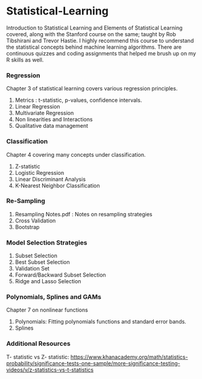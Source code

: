 # Statistical-Learning
Introduction to Statistical Learning and Elements of Statistical Learning covered, along with the Stanford course on the same; taught by Rob Tibshirani and Trevor Hastie. I highly recommend this course to understand the statistical concepts behind machine learning algorithms. There are continuous quizzes and coding assignments that helped me brush up on my R skills as well.

### Regression

Chapter 3 of statistical learning covers various regression principles.
1.  Metrics : t-statistic, p-values, confidence intervals.
2.  Linear Regression
3.  Multivariate Regression
4.  Non linearities and Interactions
5.  Qualitative data management

### Classification

Chapter 4 covering many concepts under classification.
1.  Z-statistic
2.  Logistic Regression
3.  Linear Discriminant Analysis
4.  K-Nearest Neighbor Classification

### Re-Sampling
1.  Resampling Notes.pdf : Notes on resampling strategies
2.  Cross Validation
3.  Bootstrap

### Model Selection Strategies
1.  Subset Selection
2.  Best Subset Selection
2.  Validation Set
3.  Forward/Backward Subset Selection
4.  Ridge and Lasso Selection

### Polynomials, Splines and GAMs
Chapter 7 on nonlinear functions
1.  Polynomials: Fitting polynomials functions and standard error bands.
2.  Splines





### Additional Resources

T- statistic vs Z- statistic: https://www.khanacademy.org/math/statistics-probability/significance-tests-one-sample/more-significance-testing-videos/v/z-statistics-vs-t-statistics 
